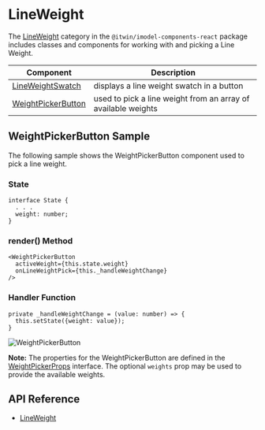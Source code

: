 # LineWeight

The [LineWeight]($imodel-components-react:LineWeight) category in the `@itwin/imodel-components-react` package includes
classes and components for working with and picking a Line Weight.

| Component                                      | Description                                                   |
| ---------------------------------------------- | ------------------------------------------------------------- |
| [LineWeightSwatch]($imodel-components-react)   | displays a line weight swatch in a button                     |
| [WeightPickerButton]($imodel-components-react) | used to pick a line weight from an array of available weights |

## WeightPickerButton Sample

The following sample shows the WeightPickerButton component used to pick a line weight.

### State

```tsx
interface State {
  . . .
  weight: number;
}
```

### render() Method

```tsx
<WeightPickerButton
  activeWeight={this.state.weight}
  onLineWeightPick={this._handleWeightChange}
/>
```

### Handler Function

```tsx
private _handleWeightChange = (value: number) => {
  this.setState({weight: value});
}
```

![WeightPickerButton](./images/WeightPickerButton.png "WeightPickerButton Component")

**Note:** The properties for the WeightPickerButton are defined in the [WeightPickerProps]($imodel-components-react) interface. The optional `weights` prop may be used to provide the available weights.

## API Reference

- [LineWeight]($imodel-components-react:LineWeight)
